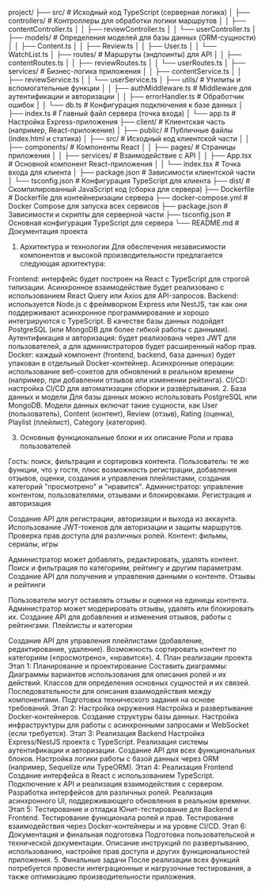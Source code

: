 project/
├── src/                        # Исходный код TypeScript (серверная логика)
│   ├── controllers/            # Контроллеры для обработки логики маршрутов
│   │   ├── contentController.ts
│   │   ├── reviewController.ts
│   │   └── userController.ts
│   ├── models/                 # Определения моделей для базы данных (ORM-сущности)
│   │   ├── Content.ts
│   │   ├── Review.ts
│   │   ├── User.ts
│   │   └── WatchList.ts
│   ├── routes/                 # Маршруты (эндпоинты) для API
│   │   ├── contentRoutes.ts
│   │   ├── reviewRoutes.ts
│   │   └── userRoutes.ts
│   ├── services/               # Бизнес-логика приложения
│   │   ├── contentService.ts
│   │   ├── reviewService.ts
│   │   └── userService.ts
│   ├── utils/                  # Утилиты и вспомогательные функции
│   │   ├── authMiddleware.ts   # Middleware для аутентификации и авторизации
│   │   ├── errorHandler.ts     # Обработчик ошибок
│   │   └── db.ts               # Конфигурация подключения к базе данных
│   ├── index.ts                # Главный файл сервера (точка входа)
│   └── app.ts                  # Настройка Express-приложения
├── client/                     # Клиентская часть (например, React-приложение)
│   ├── public/                 # Публичные файлы (index.html и статика)
│   ├── src/                    # Исходный код клиентской части
│   │   ├── components/         # Компоненты React
│   │   ├── pages/              # Страницы приложения
│   │   ├── services/           # Взаимодействие с API
│   │   ├── App.tsx             # Основной компонент React-приложения
│   │   └── index.tsx           # Точка входа для клиента
│   ├── package.json            # Зависимости клиентской части
│   └── tsconfig.json           # Конфигурация TypeScript для клиента
├── dist/                       # Скомпилированный JavaScript код (сборка для сервера)
├── Dockerfile                  # Dockerfile для контейнеризации сервера
├── docker-compose.yml          # Docker Compose для запуска всех сервисов
├── package.json                # Зависимости и скрипты для серверной части
├── tsconfig.json               # Основная конфигурация TypeScript для сервера
└── README.md                   # Документация проекта



1. Архитектура и технологии
Для обеспечения независимости компонентов и высокой производительности предлагается следующая архитектура:

Frontend: интерфейс будет построен на React с TypeScript для строгой типизации. Асинхронное взаимодействие будет реализовано с использованием React Query или Axios для API-запросов.
Backend: используется Node.js с фреймворком Express или NestJS, так как они поддерживают асинхронное программирование и хорошо интегрируются с TypeScript. В качестве базы данных подойдет PostgreSQL (или MongoDB для более гибкой работы с данными).
Аутентификация и авторизация: будет реализована через JWT для пользователей, а для администраторов будет расширенный набор прав.
Docker: каждый компонент (frontend, backend, база данных) будет упакован в отдельный Docker-контейнер.
Асинхронные операции: использование веб-сокетов для обновлений в реальном времени (например, при добавлении отзывов или изменении рейтинга).
CI/CD: настройка CI/CD для автоматизации сборки и развёртывания.
2. База данных и модели
Для базы данных можно использовать PostgreSQL или MongoDB. Модели данных включат такие сущности, как User (пользователь), Content (контент), Review (отзыв), Rating (оценка), Playlist (плейлист), Category (категория).

3. Основные функциональные блоки и их описание
Роли и права пользователей

Гость: поиск, фильтрация и сортировка контента.
Пользователь: те же функции, что у гостя, плюс возможность регистрации, добавления отзывов, оценки, создания и управления плейлистами, создания категорий "просмотрено" и "нравится".
Администратор: управление контентом, пользователями, отзывами и блокировками.
Регистрация и авторизация

Создание API для регистрации, авторизации и выхода из аккаунта.
Использование JWT-токенов для авторизации и защиты маршрутов.
Проверка прав доступа для различных ролей.
Контент: фильмы, сериалы, игры

Администратор может добавлять, редактировать, удалять контент.
Поиск и фильтрация по категориям, рейтингу и другим параметрам.
Создание API для получения и управления данными о контенте.
Отзывы и рейтинги

Пользователи могут оставлять отзывы и оценки на единицы контента.
Администратор может модерировать отзывы, удалять или блокировать их.
Создание API для добавления и изменения отзывов, работы с рейтингами.
Плейлисты и категории

Создание API для управления плейлистами (добавление, редактирование, удаление).
Возможность сортировать контент по категориям («просмотрено», «нравится»).
4. План реализации проекта
Этап 1: Планирование и проектирование
Составить диаграммы:
Диаграммы вариантов использования для описания ролей и их действий.
Классов для определения основных сущностей и их связей.
Последовательности для описания взаимодействия между компонентами.
Подготовка технического задания на основе требований.
Этап 2: Настройка окружения
Настройка и развертывание Docker-контейнеров.
Создание структуры базы данных.
Настройка инфраструктуры для работы с асинхронными запросами и WebSocket (если требуется).
Этап 3: Реализация Backend
Настройка Express/NestJS проекта с TypeScript.
Реализация системы аутентификации и авторизации.
Создание API для всех функциональных блоков.
Настройка логики работы с базой данных через ORM (например, Sequelize или TypeORM).
Этап 4: Реализация Frontend
Создание интерфейса в React с использованием TypeScript.
Подключение к API и реализация взаимодействия с сервером.
Разработка интерфейсов для различных ролей.
Реализация асинхронного UI, поддерживающего обновления в реальном времени.
Этап 5: Тестирование и отладка
Юнит-тестирование для Backend и Frontend.
Тестирование функционала ролей и прав.
Тестирование взаимодействия через Docker-контейнеры и на уровне CI/CD.
Этап 6: Документация и финальная подготовка
Подготовка пользовательской и технической документации.
Описание инструкций по развертыванию, использованию, настройке прав доступа и других функциональностей приложения.
5. Финальные задачи
После реализации всех функций потребуется провести интеграционные и нагрузочные тестирования, а также оптимизацию производительности приложения.